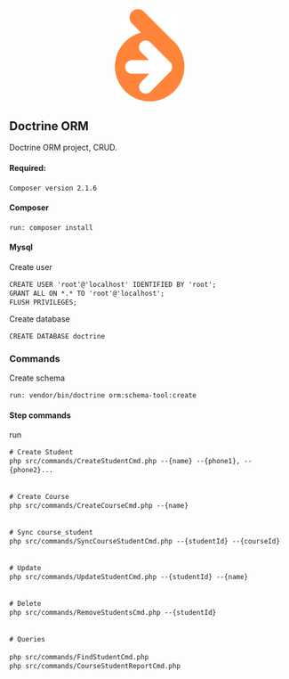 <p align="center"><a href="https://laravel.com" target="_blank"><img src="https://raw.githubusercontent.com/roma-mb/doctrine-orm/main/doctrine-seeklogo.com.svg" width="125"></a></p>

## Doctrine ORM

Doctrine ORM project, CRUD.

#### Required:
```
Composer version 2.1.6
```

#### Composer

``` 
run: composer install
```

#### Mysql

Create user

```
CREATE USER 'root'@'localhost' IDENTIFIED BY 'root';
GRANT ALL ON *.* TO 'root'@'localhost';
FLUSH PRIVILEGES;
```

Create database

```
CREATE DATABASE doctrine
```

### Commands

Create schema
```
run: vendor/bin/doctrine orm:schema-tool:create
```

#### Step commands

run
```
# Create Student
php src/commands/CreateStudentCmd.php --{name} --{phone1}, --{phone2}...


# Create Course
php src/commands/CreateCourseCmd.php --{name}


# Sync course_student
php src/commands/SyncCourseStudentCmd.php --{studentId} --{courseId}


# Update
php src/commands/UpdateStudentCmd.php --{studentId} --{name}


# Delete
php src/commands/RemoveStudentsCmd.php --{studentId}


# Queries

php src/commands/FindStudentCmd.php
php src/commands/CourseStudentReportCmd.php
```
